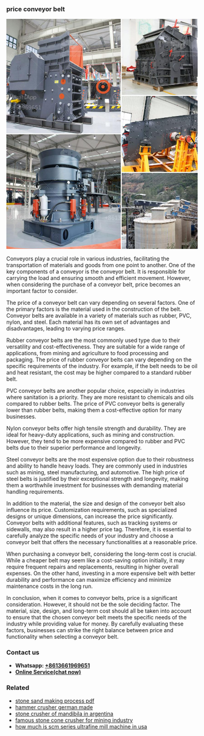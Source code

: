 <h3>price conveyor belt</h3><img src='1708663465.jpg' alt=''><p>Conveyors play a crucial role in various industries, facilitating the transportation of materials and goods from one point to another. One of the key components of a conveyor is the conveyor belt. It is responsible for carrying the load and ensuring smooth and efficient movement. However, when considering the purchase of a conveyor belt, price becomes an important factor to consider.</p><p>The price of a conveyor belt can vary depending on several factors. One of the primary factors is the material used in the construction of the belt. Conveyor belts are available in a variety of materials such as rubber, PVC, nylon, and steel. Each material has its own set of advantages and disadvantages, leading to varying price ranges.</p><p>Rubber conveyor belts are the most commonly used type due to their versatility and cost-effectiveness. They are suitable for a wide range of applications, from mining and agriculture to food processing and packaging. The price of rubber conveyor belts can vary depending on the specific requirements of the industry. For example, if the belt needs to be oil and heat resistant, the cost may be higher compared to a standard rubber belt.</p><p>PVC conveyor belts are another popular choice, especially in industries where sanitation is a priority. They are more resistant to chemicals and oils compared to rubber belts. The price of PVC conveyor belts is generally lower than rubber belts, making them a cost-effective option for many businesses.</p><p>Nylon conveyor belts offer high tensile strength and durability. They are ideal for heavy-duty applications, such as mining and construction. However, they tend to be more expensive compared to rubber and PVC belts due to their superior performance and longevity.</p><p>Steel conveyor belts are the most expensive option due to their robustness and ability to handle heavy loads. They are commonly used in industries such as mining, steel manufacturing, and automotive. The high price of steel belts is justified by their exceptional strength and longevity, making them a worthwhile investment for businesses with demanding material handling requirements.</p><p>In addition to the material, the size and design of the conveyor belt also influence its price. Customization requirements, such as specialized designs or unique dimensions, can increase the price significantly. Conveyor belts with additional features, such as tracking systems or sidewalls, may also result in a higher price tag. Therefore, it is essential to carefully analyze the specific needs of your industry and choose a conveyor belt that offers the necessary functionalities at a reasonable price.</p><p>When purchasing a conveyor belt, considering the long-term cost is crucial. While a cheaper belt may seem like a cost-saving option initially, it may require frequent repairs and replacements, resulting in higher overall expenses. On the other hand, investing in a more expensive belt with better durability and performance can maximize efficiency and minimize maintenance costs in the long run.</p><p>In conclusion, when it comes to conveyor belts, price is a significant consideration. However, it should not be the sole deciding factor. The material, size, design, and long-term cost should all be taken into account to ensure that the chosen conveyor belt meets the specific needs of the industry while providing value for money. By carefully evaluating these factors, businesses can strike the right balance between price and functionality when selecting a conveyor belt.</p><h3>Contact us</h3><ul><li><strong>Whatsapp:&nbsp;<a href="https://wa.me/8613661969651">+8613661969651</a></strong></li><li><a href="https://swt.shibang-china.com/?git&amp;zhl&amp;price conveyor belt"><strong>Online Service(chat now)</strong></a></li></ul><h3>Related</h3><ul><li><a href='stone sand making process pdf.md'>stone sand making process pdf</a></li><li><a href='hammer crusher german made.md'>hammer crusher german made</a></li><li><a href='stone crusher of mandibila in argentina.md'>stone crusher of mandibila in argentina</a></li><li><a href='famous stone cone crusher for mining industry.md'>famous stone cone crusher for mining industry</a></li><li><a href='how much is scm series ultrafine mill machine in usa.md'>how much is scm series ultrafine mill machine in usa</a></li></ul>